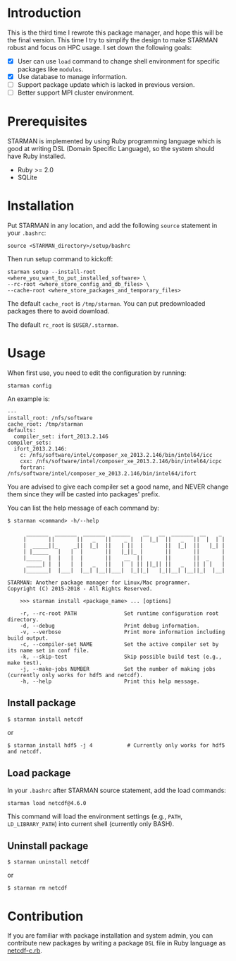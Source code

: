 Introduction
============

This is the third time I rewrote this package manager, and hope this will be
the final version. This time I try to simplify the design to make STARMAN
robust and focus on HPC usage. I set down the following goals:

* [X] User can use `load` command to change shell environment for specific packages
  like `modules`.
* [X] Use database to manage information.
* [ ] Support package update which is lacked in previous version.
* [ ] Better support MPI cluster environment.

Prerequisites
=============

STARMAN is implemented by using Ruby programming language which is good at
writing DSL (Domain Specific Language), so the system should have Ruby
installed.

- Ruby >= 2.0
- SQLite

Installation
============

Put STARMAN in any location, and add the following `source` statement in your `.bashrc`:

```
source <STARMAN_directory>/setup/bashrc
```

Then run setup command to kickoff:

```
starman setup --install-root <where_you_want_to_put_installed_software> \
--rc-root <where_store_config_and_db_files> \
--cache-root <where_store_packages_and_temporary_files>
```

The default `cache_root` is `/tmp/starman`. You can put predownloaded packages
there to avoid download.

The default `rc_root` is `$USER/.starman`.

Usage
=====

When first use, you need to edit the configuration by running:

```
starman config
```

An example is:
```
---
install_root: /nfs/software
cache_root: /tmp/starman
defaults:
  compiler_set: ifort_2013.2.146
compiler_sets:
  ifort_2013.2.146:
    c: /nfs/software/intel/composer_xe_2013.2.146/bin/intel64/icc
    cxx: /nfs/software/intel/composer_xe_2013.2.146/bin/intel64/icpc
    fortran: /nfs/software/intel/composer_xe_2013.2.146/bin/intel64/ifort
```

You are advised to give each compiler set a good name, and NEVER change them
since they will be casted into packages' prefix.

You can list the help message of each command by:

```
$ starman <command> -h/--help
```

```
      _______  _______  _______  ______    __   __  _______  __    _
     |       ||       ||   _   ||    _ |  |  |_|  ||   _   ||  |  | |
     |  _____||_     _||  |_|  ||   | ||  |       ||  |_|  ||   |_| |
     | |_____   |   |  |       ||   |_||_ |       ||       ||       |
     |_____  |  |   |  |       ||    __  ||       ||       ||  _    |
      _____| |  |   |  |   _   ||   |  | || ||_|| ||   _   || | |   |
     |_______|  |___|  |__| |__||___|  |_||_|   |_||__| |__||_|  |__|

STARMAN: Another package manager for Linux/Mac programmer.
Copyright (C) 2015-2018 - All Rights Reserved.

    >>> starman install <package_name> ... [options]

    -r, --rc-root PATH               Set runtime configuration root directory.
    -d, --debug                      Print debug information.
    -v, --verbose                    Print more information including build output.
    -c, --compiler-set NAME          Set the active compiler set by its name set in conf file.
    -k, --skip-test                  Skip possible build test (e.g., make test).
    -j, --make-jobs NUMBER           Set the number of making jobs (currently only works for hdf5 and netcdf).
    -h, --help                       Print this help message.
```

Install package
---------------

```
$ starman install netcdf
```

or

```
$ starman install hdf5 -j 4           # Currently only works for hdf5 and netcdf.
```

Load package
------------

In your `.bashrc` after STARMAN source statement, add the load commands:

```
starman load netcdf@4.6.0
```

This command will load the environment settings (e.g., `PATH`,
`LD_LIBRARY_PATH`) into current shell (currently only BASH).

Uninstall package
-----------------

```
$ starman uninstall netcdf
```

or

```
$ starman rm netcdf
```

Contribution
============

If you are familiar with package installation and system admin, you can
contribute new packages by writing a package `DSL` file in Ruby language as
[netcdf-c.rb](https://github.com/dongli/starman/blob/master/packages/netcdf-c.rb).
